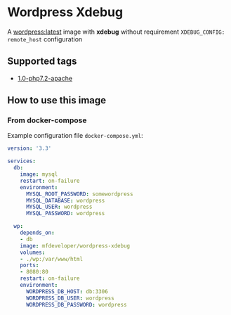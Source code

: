 # Wordpress Xdebug

A [wordpress:latest](https://github.com/docker-library/wordpress/blob/master/php7.2/apache/Dockerfile) image with **xdebug** without requirement `XDEBUG_CONFIG: remote_host` configuration

## Supported tags

- [1.0-php7.2-apache](https://github.com/mfdeveloper/docker-images/tree/1.0-php7.2-alpine)

## How to use this image

### From docker-compose

Example configuration file `docker-compose.yml`:

```yml
version: '3.3'

services:
  db:
    image: mysql
    restart: on-failure
    environment:
      MYSQL_ROOT_PASSWORD: somewordpress
      MYSQL_DATABASE: wordpress
      MYSQL_USER: wordpress
      MYSQL_PASSWORD: wordpress

  wp:
    depends_on:
    - db
    image: mfdeveloper/wordpress-xdebug
    volumes:
    - ./wp:/var/www/html
    ports:
    - 8080:80
    restart: on-failure
    environment:
      WORDPRESS_DB_HOST: db:3306
      WORDPRESS_DB_USER: wordpress
      WORDPRESS_DB_PASSWORD: wordpress
```
